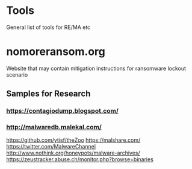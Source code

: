 # Tools
General list of tools for RE/MA etc

# nomoreransom.org
Website that may contain mitigation instructions for ransomware lockout scenario

## Samples for Research
### https://contagiodump.blogspot.com/
### http://malwaredb.malekal.com/
 https://github.com/ytisf/theZoo
 https://malshare.com/
 https://twitter.com/MalwareChannel
 http://www.nothink.org/honeypots/malware-archives/
 https://zeustracker.abuse.ch/monitor.php?browse=binaries
